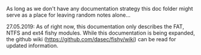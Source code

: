 As long as we don't have any documentation strategy this doc folder might serve
as a place for leaving random notes alone...


27.05.2019: As of right now, this documentation only describes the FAT, NTFS and ext4 fishy modules. 
While this documentation is being expanded, the github wiki (https://github.com/dasec/fishy/wiki) can be read for updated information.